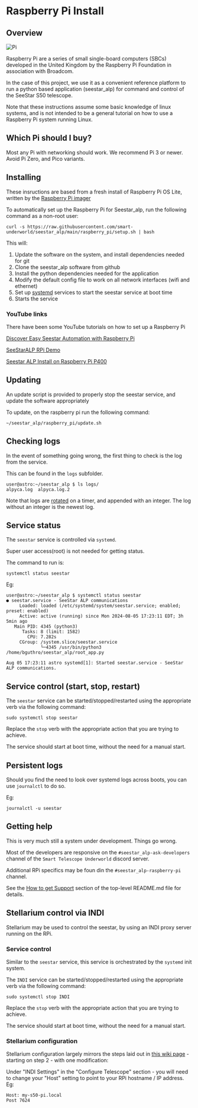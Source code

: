 # Raspberry Pi Install

## Overview

![Pi](https://assets.raspberrypi.com/static/raspberry-pi-4-labelled@2x-1c8c2d74ade597b9c9c7e9e2fff16dd4.png)

Raspberry Pi are a series of small single-board computers (SBCs) developed in the United Kingdom by the Raspberry Pi Foundation in association with Broadcom.

In the case of this project, we use it as a convenient reference platform to run a python based application (seestar_alp) for command and control of the SeeStar S50 telescope.

Note that these instructions assume some basic knowledge of linux systems, and is not intended to be a general tutorial on how to use a Raspberry Pi system running Linux.

## Which Pi should I buy?

Most any Pi with networking should work.
We recommend Pi 3 or newer.
Avoid Pi Zero, and Pico variants.

## Installing
These insructions are based from a fresh install of Raspberry Pi OS Lite, written by the [Raspberry Pi imager](https://www.raspberrypi.com/software/)

To automatically set up the Raspberry Pi for Seestar_alp, run the following command as a non-root user:

```
curl -s https://raw.githubusercontent.com/smart-underworld/seestar_alp/main/raspberry_pi/setup.sh | bash
```

This will:

1. Update the software on the system, and install dependencies needed for git
2. Clone the seestar_alp software from github
3. Install the python dependencies needed for the application
4. Modify the default config file to work on all network interfaces (wifi and ethernet)
5. Set up [systemd](https://en.wikipedia.org/wiki/Systemd) services to start the seestar service at boot time
6. Starts the service

### YouTube links

There have been some YouTube tutorials on how to set up a Raspberry Pi

[Discover Easy Seestar Automation with Raspberry Pi](https://youtu.be/DoCsGYKzDFE)

[SeeStarALP RPi Demo](youtube.com/watch?v=0nhUNr_uNZA)

[Seestar ALP Install on Raspberry Pi P400](https://www.youtube.com/watch?v=Cm44uHXo5Rw)

## Updating

An update script is provided to properly stop the seestar service, and update the software appropriately

To update, on the raspberry pi run the following command:
```
~/seestar_alp/raspberry_pi/update.sh
```

## Checking logs

In the event of something going wrong, the first thing to check is the log from the service.

This can be found in the `logs` subfolder.

```
user@astro:~/seestar_alp $ ls logs/
alpyca.log  alpyca.log.2
```

Note that logs are [rotated](https://en.wikipedia.org/wiki/Log_rotation) on a timer, and appended with an integer. The log without an integer is the newest log.

## Service status

The `seestar` service is controlled via `systemd`. 

Super user access(root) is not needed for getting status.

The command to run is:

`systemctl status seestar`

Eg:

```
user@astro:~/seestar_alp $ systemctl status seestar
● seestar.service - SeeStar ALP communications
     Loaded: loaded (/etc/systemd/system/seestar.service; enabled; preset: enabled)
     Active: active (running) since Mon 2024-08-05 17:23:11 EDT; 3h 5min ago
   Main PID: 4345 (python3)
      Tasks: 8 (limit: 1582)
        CPU: 7.282s
     CGroup: /system.slice/seestar.service
             └─4345 /usr/bin/python3 /home/bguthro/seestar_alp/root_app.py

Aug 05 17:23:11 astro systemd[1]: Started seestar.service - SeeStar ALP communications.
```

## Service control (start, stop, restart)

The `seestar` service can be started/stopped/restarted using the appropriate verb via the following command:

`sudo systemctl stop seestar`

Replace the `stop` verb with the appropriate action that you are trying to achieve.

The service should start at boot time, without the need for a manual start.

## Persistent logs

Should you find the need to look over systemd logs across boots, you can use `journalctl` to do so.

Eg:

`journalctl -u seestar`

## Getting help

This is very much still a system under development. Things go wrong.

Most of the developers are responsive on the `#seestar_alp-ask-developers` channel of the `Smart Telescope Underworld` discord server. 

Additional RPi specifics may be foun din the `#seestar_alp-raspberry-pi` channel.

See the [How to get Support](../README.md#how-to-get-support) section of the top-level README.md file for details.

## Stellarium control via INDI

Stellarium may be used to control the seestar, by using an INDI proxy server running on the RPi.

### Service control
Similar to the `seestar` service, this service is orchestrated by the `systemd` init system.

The `INDI` service can be started/stopped/restarted using the appropriate verb via the following command:

`sudo systemctl stop INDI`

Replace the `stop` verb with the appropriate action that you are trying to achieve.

The service should start at boot time, without the need for a manual start.

### Stellarium configuration

Stellarium configuration largely mirrors the steps laid out in [this wiki page](https://github.com/smart-underworld/seestar_alp/wiki/Stellarium#controlling-seestar-from-stellarium) - starting on step 2 - with one modification:

Under "INDI Settings" in the "Configure Telescope" section - you will need to change your "Host" setting to point to your RPi hostname / IP address.
Eg:
```
Host: my-s50-pi.local
Post 7624
```